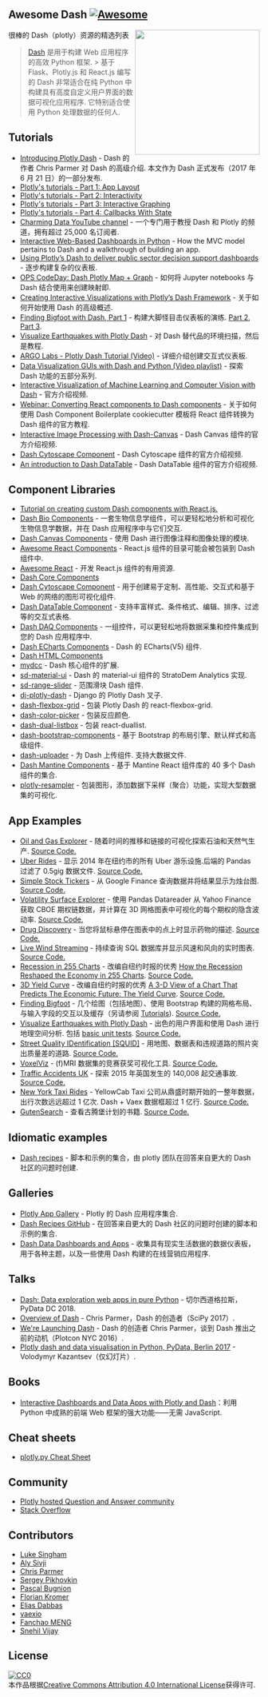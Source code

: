 <div class="github-widget" data-repo="ucg8j/awesome-dash"></div>

## Awesome Dash  [![Awesome](https://awesome.re/badge-flat.svg)](https://github.com/sindresorhus/awesome)

[<img src="https://cdn.rawgit.com/plotly/dash-docs/b1178b4e/images/dash-logo-stripe.svg" align="right" width="250">](https://plot.ly/products/dash/)


很棒的 Dash（plotly）资源的精选列表

> [Dash](https://plot.ly/products/dash/) 是用于构建 Web 应用程序的高效 Python 框架.
 &gt; 基于 Flask、Plotly.js 和 React.js 编写的 Dash 非常适合在纯 Python 中构建具有高度自定义用户界面的数据可视化应用程序. 它特别适合使用 Python 处理数据的任何人.


## Tutorials
- [Introducing Plotly Dash](https://medium.com/@plotlygraphs/introducing-dash-5ecf7191b503)  - Dash 的作者 Chris Parmer 对 Dash 的高级介绍. 本文作为 Dash 正式发布（2017 年 6 月 21 日）的一部分发布.
- [Plotly's tutorials - Part 1: App Layout](https://plot.ly/dash/getting-started)
- [Plotly's tutorials - Part 2: Interactivity](https://plot.ly/dash/getting-started-part-2)
- [Plotly's tutorials - Part 3: Interactive Graphing](https://plot.ly/dash/interactive-graphing)
- [Plotly's tutorials - Part 4: Callbacks With State](https://plot.ly/dash/state)
- [Charming Data YouTube channel](https://www.youtube.com/charmingdata) - 一个专门用于教授 Dash 和 Plotly 的频道，拥有超过 25,000 名订阅者.
- [Interactive Web-Based Dashboards in Python](https://alysivji.github.io/reactive-dashboards-with-dash.html) - How the MVC model pertains to Dash and a walkthrough of building an app.
- [Using Plotly’s Dash to deliver public sector decision support dashboards](https://medium.com/a-r-g-o/using-plotlys-dash-to-deliver-public-sector-decision-support-dashboards-ac863fa829fb) - 逐步构建复杂的仪表板.
- [OPS CodeDay: Dash Plotly Map + Graph](https://radumas.info/blog/tutorial/2017/08/10/codeday.html) - 如何将 Jupyter notebooks 与 Dash 结合使用来创建映射即.
- [Creating Interactive Visualizations with Plotly’s Dash Framework](http://pbpython.com/plotly-dash-intro.html) - 关于如何开始使用 Dash 的高级概述.
- [Finding Bigfoot with Dash, Part 1](https://timothyrenner.github.io/posts/bigfoot-with-dash-part-1/) - 构建大脚怪目击仪表板的演练. [Part 2](https://timothyrenner.github.io/posts/bigfoot-with-dash-part-2), [Part 3](https://timothyrenner.github.io/posts/bigfoot-with-dash-part-3/).
- [Visualize Earthquakes with Plotly Dash](https://www.giacomodebidda.com/visualize-earthquakes-with-plotly-dash/) - 对 Dash 替代品的环境扫描，然后是教程.
- [ARGO Labs - Plotly Dash Tutorial (Video)](https://www.youtube.com/watch?v=yfWJXkySfe0) - 详细介绍创建交互式仪表板.
- [Data Visualization GUIs with Dash and Python (Video playlist)](https://www.youtube.com/watch?v=J_Cy_QjG6NE&list=PLQVvvaa0QuDfsGImWNt1eUEveHOepkjqt) - 探索 Dash 功能的五部分系列.
- [Interactive Visualization of Machine Learning and Computer Vision with Dash](https://www.youtube.com/watch?v=3F5AR-uUqJc) - 官方介绍视频.
- [Webinar: Converting React components to Dash components](https://www.youtube.com/watch?v=wifoPPRgG_I) - 关于如何使用 Dash Component Boilerplate cookiecutter 模板将 React 组件转换为 Dash 组件的官方教程.
- [Interactive Image Processing with Dash-Canvas](https://www.youtube.com/watch?v=LKXSFBB5ccI) - Dash Canvas 组件的官方介绍视频.
- [Dash Cytoscape Component](https://www.youtube.com/watch?v=snXcIsCMQgk) - Dash Cytoscape 组件的官方介绍视频.
- [An introduction to Dash DataTable](https://www.youtube.com/watch?v=dueejcyrYh8) - Dash DataTable 组件的官方介绍视频.

## Component Libraries
- [Tutorial on creating custom Dash components with React.js.](https://plot.ly/dash/plugins)
- [Dash Bio Components](https://dash.plot.ly/dash-bio) - 一套生物信息学组件，可以更轻松地分析和可视化生物信息学数据，并在 Dash 应用程序中与它们交互.
- [Dash Canvas Components](https://dash.plot.ly/canvas) - 使用 Dash 进行图像注释和图像处理的模块.
- [Awesome React Components](https://github.com/brillout/awesome-react-components) - React.js 组件的目录可能会被包装到 Dash 组件中.
- [Awesome React](https://github.com/enaqx/awesome-react) - 开发 React.js 组件的有用资源.
- [Dash Core Components](https://github.com/plotly/dash-core-components)
- [Dash Cytoscape Component](https://dash.plot.ly/cytoscape) - 用于创建易于定制、高性能、交互式和基于 Web 的网络的图形可视化组件.
- [Dash DataTable Component](https://dash.plot.ly/datatable) - 支持丰富样式、条件格式、编辑、排序、过滤等的交互式表格.
- [Dash DAQ Components](https://dash.plot.ly/dash-daq) - 一组控件，可以更轻松地将数据采集和控件集成到您的 Dash 应用程序中.
- [Dash ECharts Components](https://github.com/mergeforward/dash_echarts) - Dash 的 ECharts(V5) 组件.
- [Dash HTML Components](https://github.com/plotly/dash-html-components)
- [mydcc](https://github.com/jimmybow/mydcc) - Dash 核心组件的扩展.
- [sd-material-ui](https://github.com/StratoDem/sd-material-ui) - Dash 的 material-ui 组件的 StratoDem Analytics 实现.
- [sd-range-slider](https://github.com/StratoDem/sd-range-slider) - 范围滑块 Dash 组件.
- [dj-plotly-dash](https://github.com/pikhovkin/dj-plotly-dash) - Django 的 Plotly Dash 叉子.
- [dash-flexbox-grid](https://github.com/pikhovkin/dash-flexbox-grid) - 包装 Plotly Dash 的 react-flexbox-grid.
- [dash-color-picker](https://github.com/vivekvs1/dash-color-picker) - 包装反应颜色.
- [dash-dual-listbox](https://github.com/vivekvs1/dash-dual-listbox) - 包装 react-duallist.
- [dash-bootstrap-components](https://dash-bootstrap-components.opensource.asidatascience.com/) - 基于 Bootstrap 的布局引擎、默认样式和高级组件.
- [dash-uploader](https://github.com/np-8/dash-uploader)  - 为 Dash 上传组件. 支持大数据文件.
- [Dash Mantine Components](https://github.com/snehilvj/dash-mantine-components) - 基于 Mantine React 组件库的 40 多个 Dash 组件的集合.
- [plotly-resampler](https://github.com/predict-idlab/plotly-resampler) - 包装图形，添加数据下采样（聚合）功能，实现大型数据集的可视化.

## App Examples
- [Oil and Gas Explorer](https://plot.ly/dash/gallery/new-york-oil-and-gas/) - 随着时间的推移和链接的可视化探索石油和天然气生产. [Source Code.](https://github.com/plotly/dash-oil-and-gas-demo)
- [Uber Rides](https://plot.ly/dash/gallery/uber-rides/) - 显示 2014 年在纽约市的所有 Uber 游乐设施.后端的 Pandas 过滤了 0.5gig 数据文件. [Source Code.](https://github.com/plotly/dash-uber-rides-demo)
- [Simple Stock Tickers](https://plot.ly/dash/gallery/stock-tickers/) - 从 Google Finance 查询数据并将结果显示为烛台图. [Source Code.](https://github.com/plotly/dash-stock-tickers-demo-app)
- [Volatility Surface Explorer](https://plot.ly/dash/gallery/volatility-surface) - 使用 Pandas Datareader 从 Yahoo Finance 获取 CBOE 期权链数据，并计算在 3D 网格图表中可视化的每个期权的隐含波动率. [Source Code.](https://github.com/plotly/dash-volatility-surface)
- [Drug Discovery](https://plot.ly/dash/gallery/drug-explorer/) - 当您将鼠标悬停在图表中的点上时显示药物的描述. [Source Code.](https://github.com/plotly/dash-drug-discovery-demo/)
- [Live Wind Streaming](https://plot.ly/dash/gallery/live-wind-data/) - 持续查询 SQL 数据库并显示风速和风向的实时图表. [Source Code.](https://github.com/plotly/dash-sample-apps/tree/main/apps/dash-wind-streaming)
- [Recession in 255 Charts](https://plot.ly/dash/gallery/recession-report/) - 改编自纽约时报的优秀 [How the Recession Reshaped the Economy in 255 Charts](https://www.nytimes.com/interactive/2014/06/05/upshot/how-the-recession-reshaped-the-economy-in-255-charts.html). [Source Code.](https://github.com/plotly/dash-recession-report-demo)
- [3D Yield Curve](https://plot.ly/dash/gallery/yield-curve/) - 改编自纽约时报的优秀 [A 3-D View of a Chart That Predicts The Economic Future: The Yield Curve](https://www.nytimes.com/interactive/2015/03/19/upshot/3d-yield-curve-economic-growth.html). [Source Code.](https://github.com/plotly/dash-yield-curve)
- [Finding Bigfoot](https://bigfoot-sightings-dash.herokuapp.com/) - 几个绘图（包括地图）、使用 Bootstrap 构建的网格布局、与输入字段的交互以及缓存（另请参阅 [Tutorials](#tutorials)). [Source Code.](https://github.com/timothyrenner/bigfoot-dash-app)
- [Visualize Earthquakes with Plotly Dash](https://belle-croissant-54211.herokuapp.com/)  - 出色的用户界面和使用 Dash 进行地理空间分析. 包括 [basic unit tests](https://github.com/jackdbd/dash-earthquakes/tree/master/tests). [Source Code.](https://github.com/jackdbd/dash-earthquakes)
- [Street Quality IDentification [SQUID]](https://squid-syracuse.herokuapp.com/) - 用地图、数据表和违规道路的照片突出质量差的道路. [Source Code.](https://github.com/amyoshino/SQUID-Syracuse-Dashboard)
- [VoxelViz](http://lukas-snoek.com/voxelviz) - (f)MRI 数据集的竞赛获奖可视化工具. [Source Code.](https://github.com/lukassnoek/VoxelViz)
- [Traffic Accidents UK](https://traffic-accidents-uk.herokuapp.com/) - 探索 2015 年英国发生的 140,008 起交通事故. [Source Code.](https://github.com/richard-muir/uk-car-accidents)
- [New York Taxi Rides](https://dash.vaex.io/)  - YellowCab Taxi 公司从鼎盛时期开始的一整年数据，出行次数远远超过 1 亿次.  Dash + Vaex 数据框超过 1 亿行. [Source Code.](https://github.com/vaexio/dash-120million-taxi-app)
- [GutenSearch](https://gutensearch.com/) - 查看古腾堡计划的书籍. [Source Code.](https://github.com/cordb/gutensearch)

## Idiomatic examples
- [Dash recipes](https://github.com/plotly/dash-recipes) - 脚本和示例的集合，由 plotly 团队在回答来自更大的 Dash 社区的问题时创建.

## Galleries
- [Plotly App Gallery](https://plot.ly/dash/gallery) - Plotly 的 Dash 应用程序集合.
- [Dash Recipes GitHub](https://github.com/plotly/dash-recipes) - 在回答来自更大的 Dash 社区的问题时创建的脚本和示例的集合.
- [Dash Data Dashboards and Apps](https://www.dashboardom.com/) - 收集具有现实生活数据的数据仪表板，用于各种主题，以及一些使用 Dash 构建的在线营销应用程序.

## Talks
- [Dash: Data exploration web apps in pure Python](https://www.youtube.com/watch?v=eusglTlW4OA) - 切尔西道格拉斯，PyData DC 2018.
- [Overview of Dash](https://www.youtube.com/watch?v=sea2K4AuPOk) - Chris Parmer，Dash 的创造者（SciPy 2017）.
- [We're Launching Dash](https://www.youtube.com/watch?v=5BAthiN0htc&t=1s) - Dash 的创造者 Chris Parmer，谈到 Dash 推出之前的动机（Plotcon NYC 2016）.
- [Plotly dash and data visualisation in Python, PyData, Berlin 2017](https://www.slideshare.net/vladimirkazantsev/plotly-dash-and-data-visualisation-in-python) - Volodymyr Kazantsev（仅幻灯片）.

## Books
- [Interactive Dashboards and Data Apps with Plotly and Dash](https://www.amazon.com/Interactive-Dashboards-Data-Apps-Plotly-ebook/dp/B08XMW45VY)：利用 Python 中成熟的前端 Web 框架的强大功能——无需 JavaScript.

## Cheat sheets
- [plotly.py Cheat Sheet](https://images.plot.ly/plotly-documentation/images/python_cheat_sheet.pdf)

## Community
- [Plotly hosted Question and Answer community](https://community.plot.ly)
- [Stack Overflow](https://stackoverflow.com/questions/tagged/plotly-dash)

## Contributors
- [Luke Singham](https://lukesingham.com/)
- [Aly Sivji](https://alysivji.github.io/)
- [Chris Parmer](https://github.com/chriddyp)
- [Sergey Pikhovkin](https://github.com/pikhovkin)
- [Pascal Bugnion](https://pascalbugnion.net)
- [Florian Kromer](https://github.com/fkromer)
- [Elias Dabbas](https://www.dashboardom.com)
- [vaexio](https://github.com/vaexio)
- [Fanchao MENG](https://github.com/pingf)
- [Snehil Vijay](https://github.com/snehilvj)

## License
[![CC0](http://mirrors.creativecommons.org/presskit/buttons/88x31/svg/cc-zero.svg) ](https://creativecommons.org/publicdomain/zero/1.0/)<br /> 本作品根据<a rel="license" href="http://creativecommons.org/licenses/by/4.0/">Creative Commons Attribution 4.0 International License</a>获得许可.
